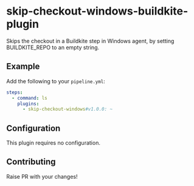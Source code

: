 # skip-checkout-windows-buildkite-plugin

Skips the checkout in a Buildkite step in Windows agent, by setting BUILDKITE_REPO to an empty string.

## Example

Add the following to your `pipeline.yml`:

```yml
steps:
  - command: ls
    plugins:
      - skip-checkout-windows#v1.0.0: ~
```

## Configuration

This plugin requires no configuration.

## Contributing

Raise PR with your changes!

